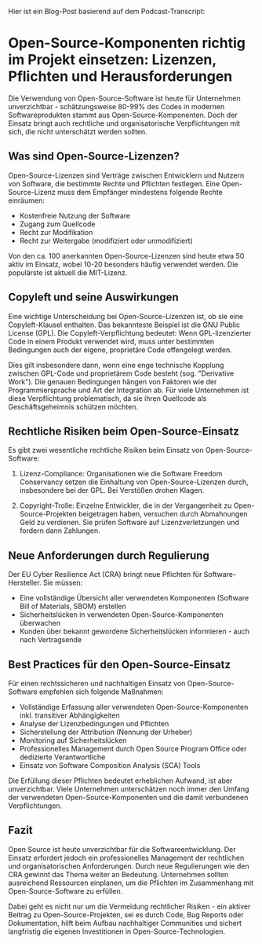 Hier ist ein Blog-Post basierend auf dem Podcast-Transcript:

# Open-Source-Komponenten richtig im Projekt einsetzen: Lizenzen, Pflichten und Herausforderungen

Die Verwendung von Open-Source-Software ist heute für Unternehmen unverzichtbar - schätzungsweise 80-99% des Codes in modernen Softwareprodukten stammt aus Open-Source-Komponenten. Doch der Einsatz bringt auch rechtliche und organisatorische Verpflichtungen mit sich, die nicht unterschätzt werden sollten.

## Was sind Open-Source-Lizenzen?

Open-Source-Lizenzen sind Verträge zwischen Entwicklern und Nutzern von Software, die bestimmte Rechte und Pflichten festlegen. Eine Open-Source-Lizenz muss dem Empfänger mindestens folgende Rechte einräumen:

- Kostenfreie Nutzung der Software
- Zugang zum Quellcode
- Recht zur Modifikation 
- Recht zur Weitergabe (modifiziert oder unmodifiziert)

Von den ca. 100 anerkannten Open-Source-Lizenzen sind heute etwa 50 aktiv im Einsatz, wobei 10-20 besonders häufig verwendet werden. Die populärste ist aktuell die MIT-Lizenz.

## Copyleft und seine Auswirkungen

Eine wichtige Unterscheidung bei Open-Source-Lizenzen ist, ob sie eine Copyleft-Klausel enthalten. Das bekannteste Beispiel ist die GNU Public License (GPL). Die Copyleft-Verpflichtung bedeutet: Wenn GPL-lizenzierter Code in einem Produkt verwendet wird, muss unter bestimmten Bedingungen auch der eigene, proprietäre Code offengelegt werden.

Dies gilt insbesondere dann, wenn eine enge technische Kopplung zwischen GPL-Code und proprietärem Code besteht (sog. "Derivative Work"). Die genauen Bedingungen hängen von Faktoren wie der Programmiersprache und Art der Integration ab. Für viele Unternehmen ist diese Verpflichtung problematisch, da sie ihren Quellcode als Geschäftsgeheimnis schützen möchten.

## Rechtliche Risiken beim Open-Source-Einsatz

Es gibt zwei wesentliche rechtliche Risiken beim Einsatz von Open-Source-Software:

1. Lizenz-Compliance: Organisationen wie die Software Freedom Conservancy setzen die Einhaltung von Open-Source-Lizenzen durch, insbesondere bei der GPL. Bei Verstößen drohen Klagen.

2. Copyright-Trolle: Einzelne Entwickler, die in der Vergangenheit zu Open-Source-Projekten beigetragen haben, versuchen durch Abmahnungen Geld zu verdienen. Sie prüfen Software auf Lizenzverletzungen und fordern dann Zahlungen.

## Neue Anforderungen durch Regulierung 

Der EU Cyber Resilience Act (CRA) bringt neue Pflichten für Software-Hersteller. Sie müssen:

- Eine vollständige Übersicht aller verwendeten Komponenten (Software Bill of Materials, SBOM) erstellen
- Sicherheitslücken in verwendeten Open-Source-Komponenten überwachen
- Kunden über bekannt gewordene Sicherheitslücken informieren - auch nach Vertragsende

## Best Practices für den Open-Source-Einsatz

Für einen rechtssicheren und nachhaltigen Einsatz von Open-Source-Software empfehlen sich folgende Maßnahmen:

- Vollständige Erfassung aller verwendeten Open-Source-Komponenten inkl. transitiver Abhängigkeiten
- Analyse der Lizenzbedingungen und Pflichten
- Sicherstellung der Attribution (Nennung der Urheber)
- Monitoring auf Sicherheitslücken
- Professionelles Management durch Open Source Program Office oder dedizierte Verantwortliche
- Einsatz von Software Composition Analysis (SCA) Tools

Die Erfüllung dieser Pflichten bedeutet erheblichen Aufwand, ist aber unverzichtbar. Viele Unternehmen unterschätzen noch immer den Umfang der verwendeten Open-Source-Komponenten und die damit verbundenen Verpflichtungen.

## Fazit

Open Source ist heute unverzichtbar für die Softwareentwicklung. Der Einsatz erfordert jedoch ein professionelles Management der rechtlichen und organisatorischen Anforderungen. Durch neue Regulierungen wie den CRA gewinnt das Thema weiter an Bedeutung. Unternehmen sollten ausreichend Ressourcen einplanen, um die Pflichten im Zusammenhang mit Open-Source-Software zu erfüllen.

Dabei geht es nicht nur um die Vermeidung rechtlicher Risiken - ein aktiver Beitrag zu Open-Source-Projekten, sei es durch Code, Bug Reports oder Dokumentation, hilft beim Aufbau nachhaltiger Communities und sichert langfristig die eigenen Investitionen in Open-Source-Technologien.